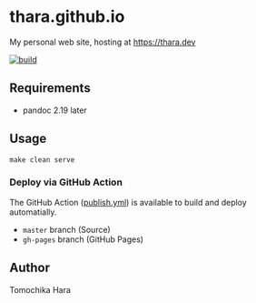 # thara.github.io

My personal web site, hosting at https://thara.dev

[![build](https://github.com/thara/thara.github.io/actions/workflows/publish.yml/badge.svg)](https://github.com/thara/thara.github.io/actions/workflows/publish.yml)

## Requirements

- pandoc 2.19 later

## Usage

`make clean serve`

### Deploy via GitHub Action

The GitHub Action ([publish.yml](./.github/workflows/publish.yml)) is available to build and deploy automatially.

- `master` branch (Source)
- `gh-pages` branch (GitHub Pages)

## Author

Tomochika Hara
